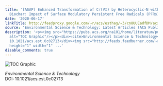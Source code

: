 ```yaml
---
title: '[ASAP] Enhanced Transformation of Cr(VI) by Heterocyclic-N within Nitrogen-Doped
  Biochar: Impact of Surface Modulatory Persistent Free Radicals (PFRs)'
date: '2020-06-17'
linkTitle: http://feedproxy.google.com/~r/acs/esthag/~3/cn8UUEadfDM/acs.est.0c02713
source: 'Environmental Science & Technology: Latest Articles (ACS Publications)'
description: '<p><img src="https://pubs.acs.org/na101/home/literatum/publisher/achs/journals/content/esthag/0/esthag.ahead-of-print/acs.est.0c02713/20200617/images/medium/es0c02713_0007.gif"
  alt="TOC Graphic"/></p><div><cite>Environmental Science & Technology</cite></div><div>DOI:
  10.1021/acs.est.0c02713</div><img src="http://feeds.feedburner.com/~r/acs/esthag/~4/cn8UUEadfDM"
  height="1" width="1" ...'
disable_comments: true
---
```

<p><img src="https://pubs.acs.org/na101/home/literatum/publisher/achs/journals/content/esthag/0/esthag.ahead-of-print/acs.est.0c02713/20200617/images/medium/es0c02713_0007.gif" alt="TOC Graphic"/></p><div><cite>Environmental Science & Technology</cite></div><div>DOI: 10.1021/acs.est.0c02713</div><img src="http://feeds.feedburner.com/~r/acs/esthag/~4/cn8UUEadfDM" height="1" width="1" ...